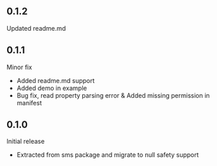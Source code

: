 ## 0.1.2
Updated readme.md

## 0.1.1
Minor fix
* Added readme.md support
* Added demo in example
* Bug fix, read property parsing error & Added missing permission in manifest

## 0.1.0
Initial release
* Extracted from sms package and migrate to null safety support
